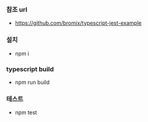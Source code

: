 ### 참조 url
* https://github.com/bromix/typescript-jest-example

### 설치
* npm i

### typescript build
* npm run build

### 테스트
* npm test
